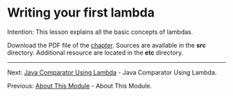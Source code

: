 # Writing your first lambda

Intention: This lesson explains all the basic concepts of lambdas.

Download the PDF file of the [chapter](chapter_2.pdf). Sources are available in the <b>src</b> directory. 
Additional resource are located in the <b>etc</b> directory.

<hr>

Next: [Java Comparator Using Lambda](chapter_3.md "Java Comparator Using Lambda") - Java Comparator Using Lambda.

Previous: [About This Module](chapter_1.md "About This Module") - About This Module.